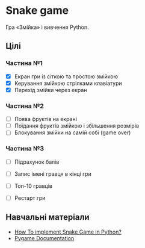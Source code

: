 # Snake game

Гра «Змійка» і вивчення Python.

## Цілі

### Частина №1
- [x] Екран гри із сіткою та простою змійкою
- [x] Керування змійкою стрілками клавіатури
- [x] Перехід змійки через екран

### Частина №2
- [ ] Поява фруктів на екрані
- [ ] Поїдання фруктів змійкою і збільшення розмірів
- [ ] Блокування змійки на самій собі (game over)

### Частина №3
- [ ] Підрахунок балів
- [ ] Запис імені гравця в кінці гри
- [ ] Топ-10 гравців
- [ ] Рестарт гри


## Навчальні матеріали

* [How To implement Snake Game in Python?](https://www.edureka.co/blog/snake-game-with-pygame/)
* [Pygame Documentation](https://www.pygame.org/docs/)
